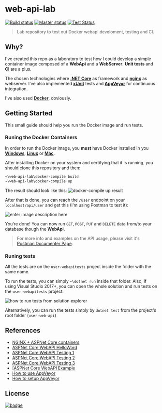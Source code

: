 # web-api-lab

[![Build status](https://img.shields.io/appveyor/ci/HumanAftrAll/web-api-lab.svg?style=flat-square)](https://ci.appveyor.com/project/HumanAftrAll/web-api-lab) [![Master status](https://img.shields.io/appveyor/ci/HumanAftrAll/web-api-lab/master.svg?style=flat-square&label=master)](https://ci.appveyor.com/project/HumanAftrAll/web-api-lab/branch/master) [![Test Status](https://img.shields.io/appveyor/tests/HumanAftrAll/web-api-lab.svg?style=flat-square)](https://ci.appveyor.com/project/HumanAftrAll/web-api-lab/branch/master/tests)
>Lab repository to test out Docker webapi develoment, testing and CI.

## Why?
I've created this repo as a laboratory to test how I could develop a simple container image composed of a **WebApi** and a **WebServer**. **Unit tests** and **CI** are a plus.

The chosen technologies where [**.NET Core**](https://dotnet.microsoft.com/) as framework and [**nginx**](http://nginx.org/) as webserver. I've also implemented [**xUnit**](https://xunit.net/) tests and [**AppVeyor**](https://www.appveyor.com/) for continuous integration. 

I've also used [**Docker**](https://www.docker.com/), obviously.

## Getting Started

This small guide should help you run the Docker image and run tests.

### Runing the Docker Containers

In order to run the Docker image, you **must** have Docker installed in you [**Windows**](https://download.docker.com/win/stable/Docker%20for%20Windows%20Installer.exe), [**Linux**](https://docs.docker.com/install/linux/docker-ce/debian/) or [**Mac**](https://download.docker.com/mac/stable/Docker.dmg).

After installing Docker on your system and certifying that it is running, you should clone this repository and then:

```bash
~\web-api-lab\docker-compile build
~\web-api-lab\docker-compile up
```
The result should look like this:
![docker-compile up result](https://imgur.com/APgic2E.png)

After that is done, you can reach the ``/user`` endpoint on your ``localhost/api/user`` and get this (I'm using Postman to test it):

![enter image description here](https://i.imgur.com/3QAZfDB.png)

You're done! You can now run `GET`, `POST`, `PUT` and `DELETE` data from/to your database though the **WebApi**.

>For more info and examples on the API usage, please visit it's [Postman Documenter Page](https://documenter.getpostman.com/view/8122691/SVSHr9nV).


### Runing tests

All the tests are on the ``user-webapitests`` project inside the folder with the same name.

To run the tests, you can simply ``~\dotnet run`` inside that folder. Also, if using Visual Studio 2017+, you can open the whole solution and run tests on the ``user-webapitests`` project:

![how to run tests from solution explorer](https://i.imgur.com/jGGFtGL.png)

Alternatively, you can run the tests simply by ``dotnet test`` from the project's root folder (``user-web-api``)
## References
- [NGINX + ASPNet Core containers](https://www.sep.com/sep-blog/2017/02/27/nginx-reverse-proxy-to-asp-net-core-separate-docker-containers)
- [ASPNet Core WebAPI HelloWord](https://docs.microsoft.com/en-us/aspnet/core/tutorials/first-web-api)
- [ASPNet Core WebAPI Testing 1](https://github.com/mmacneil/ApiIntegrationTestSamples/tree/0b3f268b7f300bbf4cb7772b27836f61326850a5)
- [ASPNet Core WebAPI Testing 2](https://fullstackmark.com/post/20/painless-integration-testing-with-aspnet-core-web-api)
- [ASPNet Core WebAPI Testing 3](https://www.c-sharpcorner.com/article/crud-operations-unit-testing-in-asp-net-core-web-api-with-xunit/)
- [[ASPNet Core WebAPI Example](http://www.mukeshkumar.net/articles/dotnetcore/crud-operation-in-asp-net-core-web-api-with-entity-framework-core)
- [How to use AppVeyor](https://codeshare.co.uk/blog/how-to-set-up-continuous-deployment-for-mvc-and-umbraco-using-appveyor/)
- [How to setup AppVeyor](https://www.dannyallegrezza.com/blog/2019-03-03-configuring-net-core-2-1-projects-on-appveyor/)

## License
[![badge](https://img.shields.io/github/license/ruirizzi/web-api-lab.svg?color=blue&style=popout-square)](https://github.com/ruirizzi/web-api-lab/blob/master/LICENSE)
